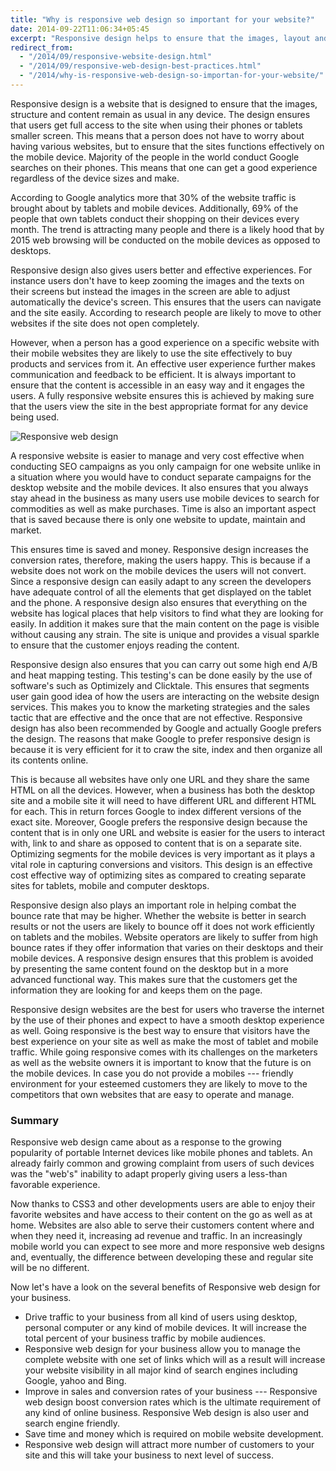 ```yaml
---
title: "Why is responsive web design so important for your website?"
date: 2014-09-22T11:06:34+05:45
excerpt: "Responsive design helps to ensure that the images, layout and content remain as usual in any device."
redirect_from:
  - "/2014/09/responsive-website-design.html"
  - "/2014/09/responsive-web-design-best-practices.html"
  - "/2014/why-is-responsive-web-design-so-importan-for-your-website/"
---
```


Responsive design is a website that is designed to ensure that the images, structure and content remain as usual in any device. The design ensures that users get full access to the site when using their phones or tablets smaller screen. This means that a person does not have to worry about having various websites, but to ensure that the sites functions effectively on the mobile device. Majority of the people in the world conduct Google searches on their phones. This means that one can get a good experience regardless of the device sizes and make.

According to Google analytics more that 30% of the website traffic is brought about by tablets and mobile devices. Additionally, 69% of the people that own tablets conduct their shopping on their devices every month. The trend is attracting many people and there is a likely hood that by 2015 web browsing will be conducted on the mobile devices as opposed to desktops.

Responsive design also gives users better and effective experiences. For instance users don't have to keep zooming the images and the texts on their screens but instead the images in the screen are able to adjust automatically the device's screen. This ensures that the users can navigate and the site easily. According to research people are likely to move to other websites if the site does not open completely.

However, when a person has a good experience on a specific website with their mobile websites they are likely to use the site effectively to buy products and services from it. An effective user experience further makes communication and feedback to be efficient. It is always important to ensure that the content is accessible in an easy way and it engages the users. A fully responsive website ensures this is achieved by making sure that the users view the site in the best appropriate format for any device being used.

![Responsive web design](http://3.bp.blogspot.com/-4qglDsFV14E/VB95lrjoXOI/AAAAAAAAGNA/yLRwRQ3d6Zk/s900/responsive-web-design.png)

A responsive website is easier to manage and very cost effective when conducting SEO campaigns as you only campaign for one website unlike in a situation where you would have to conduct separate campaigns for the desktop website and the mobile devices. It also ensures that you always stay ahead in the business as many users use mobile devices to search for commodities as well as make purchases. Time is also an important aspect that is saved because there is only one website to update, maintain and market.

This ensures time is saved and money. Responsive design increases the conversion rates, therefore, making the users happy. This is because if a website does not work on the mobile devices the users will not convert. Since a responsive design can easily adapt to any screen the developers have adequate control of all the elements that get displayed on the tablet and the phone. A responsive design also ensures that everything on the website has logical places that help visitors to find what they are looking for easily. In addition it makes sure that the main content on the page is visible without causing any strain. The site is unique and provides a visual sparkle to ensure that the customer enjoys reading the content.

Responsive design also ensures that you can carry out some high end A/B and heat mapping testing. This testing's can be done easily by the use of software's such as Optimizely and Clicktale. This ensures that segments user gain good idea of how the users are interacting on the website design services. This makes you to know the marketing strategies and the sales tactic that are effective and the once that are not effective. Responsive design has also been recommended by Google and actually Google prefers the design. The reasons that make Google to prefer responsive design is because it is very efficient for it to craw the site, index and then organize all its contents online.

This is because all websites have only one URL and they share the same HTML on all the devices. However, when a business has both the desktop site and a mobile site it will need to have different URL and different HTML for each. This in return forces Google to index different versions of the exact site. Moreover, Google prefers the responsive design because the content that is in only one URL and website is easier for the users to interact with, link to and share as opposed to content that is on a separate site. Optimizing segments for the mobile devices is very important as it plays a vital role in capturing conversions and visitors. This design is an effective cost effective way of optimizing sites as compared to creating separate sites for tablets, mobile and computer desktops.

Responsive design also plays an important role in helping combat the bounce rate that may be higher. Whether the website is better in search results or not the users are likely to bounce off it does not work efficiently on tablets and the mobiles. Website operators are likely to suffer from high bounce rates if they offer information that varies on their desktops and their mobile devices. A responsive design ensures that this problem is avoided by presenting the same content found on the desktop but in a more advanced functional way. This makes sure that the customers get the information they are looking for and keeps them on the page.

Responsive design websites are the best for users who traverse the internet by the use of their phones and expect to have a smooth desktop experience as well. Going responsive is the best way to ensure that visitors have the best experience on your site as well as make the most of tablet and mobile traffic. While going responsive comes with its challenges on the marketers as well as the website owners it is important to know that the future is on the mobile devices. In case you do not provide a mobiles --- friendly environment for your esteemed customers they are likely to move to the competitors that own websites that are easy to operate and manage.

### Summary

Responsive web design came about as a response to the growing popularity of portable Internet devices like mobile phones and tablets. An already fairly common and growing complaint from users of such devices was the "web's" inability to adapt properly giving users a less-than favorable experience.

Now thanks to CSS3 and other developments users are able to enjoy their favorite websites and have access to their content on the go as well as at home. Websites are also able to serve their customers content where and when they need it, increasing ad revenue and traffic. In an increasingly mobile world you can expect to see more and more responsive web designs and, eventually, the difference between developing these and regular site will be no different.

Now let's have a look on the several benefits of Responsive web design for your business.

* Drive traffic to your business from all kind of users using desktop, personal computer or any kind of mobile devices. It will increase the total percent of your business traffic by mobile audiences.
* Responsive web design for your business allow you to manage the complete website with one set of links which will as a result will increase your website visibility in all major kind of search engines including Google, yahoo and Bing.
* Improve in sales and conversion rates of your business --- Responsive web design boost conversion rates which is the ultimate requirement of any kind of online business. Responsive Web design is also user and search engine friendly.
* Save time and money which is required on mobile website development.
* Responsive web design will attract more number of customers to your site and this will take your business to next level of success.
